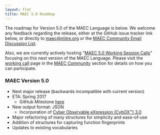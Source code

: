 ```yaml
---
layout: flat
title: MAEC 5.0 Roadmap
---
```


The roadmap for Version 5.0 of the MAEC Language is below. We welcome any feedback regarding the release, either at the GitHub issue tracker link below, or directly to <a href="mailto:maec@mitre.org">maec@mitre.org</a> or the <a href="http://maecproject.github.io/community/#discussion-lists--archives">MAEC Community Email Discussion List</a>. 

Also, we are currently actively hosting "<a href="/working-call">MAEC 5.0 Working Session Calls</a>" focusing on this next version of the MAEC Language. Please visit the <a href="/working-call">working call</a> page in the <a href="/community">MAEC Community</a> section for details on how you can participate.

<div class="row">
  <div class="col-md-6">
    <div class="panel panel-default">
      <div class="panel-heading">
        <h3 class="panel-title"><b>MAEC Version 5.0</b></h3>
      </div>
      <div class="panel-body">
        <ul>
		  <li>Next major release (backwards incompatible with current version)</li>
		  <li>ETA: Spring 2017
		    <ul>
			  <li>GitHub Milestone <a href="https://github.com/MAECProject/schemas/milestones/MAEC%205.0">here</a></li>
			</ul>
		  </li>
		  <li>New output format: JSON
		    <ul>
			  <li>Incorporation of <a href="http://cyboxproject.github.io/">Cyber Observable eXpression (CybOX™) 3.0</a></li>
                        </ul>
		  </li>
		  <li>Major refactoring of many structures for simplicity and ease-of-use</li>
		  <li>Addition of structures for capturing function fingerprints</li>
		  <li>Updates to existing vocabularies</li>
			</ul>
	</div>
    </div>
  </div>
</div>
